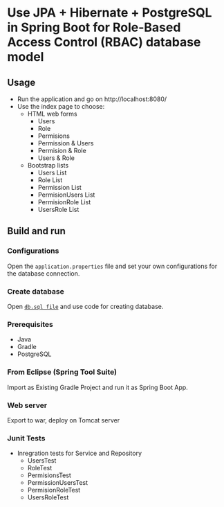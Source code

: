 #   Use JPA + Hibernate + PostgreSQL in Spring Boot for Role-Based Access Control (RBAC) database model

##  Usage
-	Run the application and go on http://localhost:8080/
-	Use the index page to choose: 
    -	HTML web forms  
        -   Users
        -   Role
        -   Permisions
        -   Permission & Users
        -   Permision & Role
        -   Users & Role
    -	Bootstrap lists
        -   Users List
        -   Role List
        -   Permission List
        -   PermisionUsers List
        -   PermisionRole List
        -   UsersRole List
##  Build and run
### Configurations
Open the `application.properties` file and set your own configurations for the database connection.
###    Create database
Open [`db.sql file`](/src/main/resources/db.sql) and use code for creating database.
### Prerequisites
-	Java 
-	Gradle
-	PostgreSQL
###    From Eclipse (Spring Tool Suite)
Import as Existing Gradle Project and run it as Spring Boot App.
###    Web server
Export to war, deploy on Tomcat server
### Junit Tests
- Inregration tests for Service and Repository
    -   UsersTest
    -   RoleTest
    -   PermisionsTest
    -   PermissionUsersTest
    -   PermisionRoleTest
    -   UsersRoleTest
